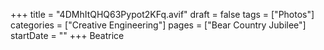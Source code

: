 +++
title = "4DMhItQHQ63Pypot2KFq.avif"
draft = false
tags = ["Photos"]
categories = ["Creative Engineering"]
pages = ["Bear Country Jubilee"]
startDate = ""
+++
Beatrice
